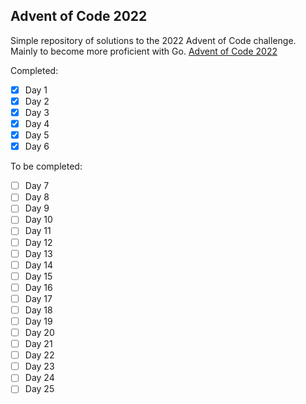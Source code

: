 ## Advent of Code 2022

Simple repository of solutions to the 2022 Advent of Code challenge. Mainly to
become more proficient with Go.
[Advent of Code 2022](https://adventofcode.com/2022)

Completed:

- [x] Day 1
- [x] Day 2
- [x] Day 3
- [x] Day 4
- [x] Day 5
- [x] Day 6

To be completed:

- [ ] Day 7
- [ ] Day 8
- [ ] Day 9
- [ ] Day 10
- [ ] Day 11
- [ ] Day 12
- [ ] Day 13
- [ ] Day 14
- [ ] Day 15
- [ ] Day 16
- [ ] Day 17
- [ ] Day 18
- [ ] Day 19
- [ ] Day 20
- [ ] Day 21
- [ ] Day 22
- [ ] Day 23
- [ ] Day 24
- [ ] Day 25
